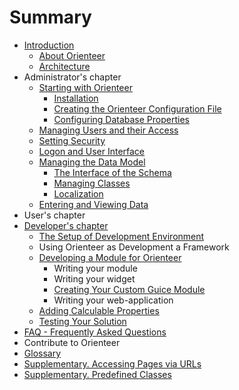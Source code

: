 # Summary

* [Introduction](README.md)
   * [About Orienteer](about_orienteer.md)
   * [Architecture](architecture.md)
* Administrator's chapter
   * [Starting with Orienteer](getting_started.md)
       * [Installation](installation.md)
       * [Creating the Orienteer Configuration File](editing_the_orienteer_configuration_file.md)
       * [Configuring Database Properties](creating_a_database_and_configuring_its_properties.md)
   * [Managing Users and their Access](managing_users.md)
   * [Setting Security](security.md)
   * [Logon and User Interface](orienteer_user_interface.md)
   * [Managing the Data Model](creating_and_managing_the_data_model.md)
     * [The Interface of the Schema](the_interface_of_the_schema.md)
     * [Managing Classes](managing_classes.md)
     * [Localization](localization.md)
   * [Entering and Viewing Data](entering_data_to_the_database.md)
* User's chapter
* [Developer's chapter](orienteer_programming_for_developers.md)
   * [The Setup of Development Environment](the_setup_of_development_environment.md)
   * Using Orienteer as Development a Framework
   * [Developing a Module for Orienteer](developing_a_module_for_orienteer.md)
       * Writing your module
       * Writing your widget
       * [Creating Your Custom Guice Module](creating_your_custom_guice_module.md)
       * Writing your web-application
   * [Adding Calculable Properties](adding_calculable_properties.md)
   * [Testing Your Solution](testing_your_solution.md)
* [FAQ - Frequently Asked Questions](faq.md)
* Contribute to Orienteer
* [Glossary](GLOSSARY.md)
* [Supplementary. Accessing Pages via URLs](special_urls.md)
* [Supplementary. Predefined Classes](supplementary_predefined_classes.md)

